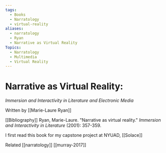 ```yaml
---
tags:
  - Books
  - Narratology
  - virtual-reality
aliases:
  - narratology
  - Ryan
  - Narrative as Virtual Reality
Topics:
  - Narratology
  - Multimedia
  - Virtual Reality
---
```

# Narrative as Virtual Reality:
_Immersion and Interactivity in Literature and Electronic Media_

Written by [[Marie-Laure Ryan]]

[[Bibliography]]
Ryan, Marie-Laure. "Narrative as virtual reality." _Immersion and Interactivity in Literature_ (2001): 357-359.

I first read this book for my capstone project at NYUAD, [[Solace]]


Related
[[narratology]]
[[murray-2017]]